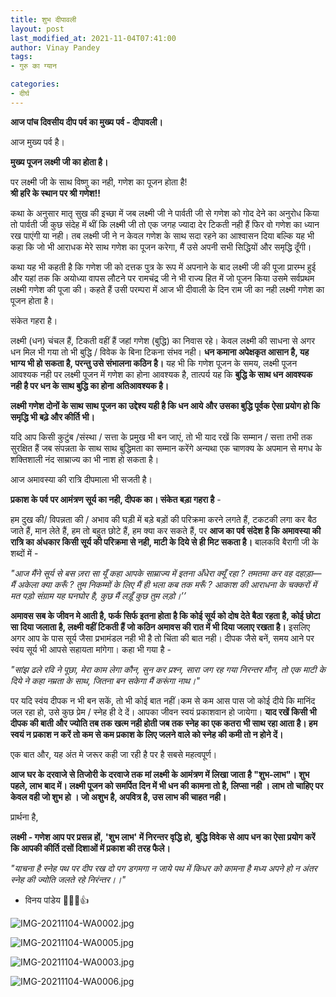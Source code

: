 ```yaml
---
title: शुभ दीपावली
layout: post
last_modified_at: 2021-11-04T07:41:00
author: Vinay Pandey
tags:
- गुरु का ग्यान

categories:
- दीर्घ
---
```

**आज पांच दिवसीय दीप पर्व का मुख्य पर्व - दीपावली।**

आज मुख्य पर्व है। 

**मुख्य पूजन लक्ष्मी जी का होता है।**

पर लक्ष्मी जी के साथ विष्णु का नही, गणेश का पूजन होता है!  
**श्री हरि के स्थान पर श्री गणेश!!**

कथा के अनुसार मातृ सुख की इच्छा में जब लक्ष्मी जी ने पार्वती जी से गणेश को गोद देने का अनुरोध किया तो पार्वती जी कुछ संदेह में थीं कि लक्ष्मी जी तो एक जगह ज्यादा देर टिकती नही हैं फिर वो गणेश का ध्यान रख पाएंगी या नही। तब लक्ष्मी जी ने न केवल गणेश के साथ सदा रहने का आश्वासन दिया बल्कि यह भी कहा कि जो भी आराधक मेरे साथ गणेश का पूजन करेगा, मैं उसे अपनी सभी सिद्धियों और समृद्धि दूँगी। 

कथा यह भी कहती है कि गणेश जी को दत्तक पुत्र के रूप में अपनाने के बाद लक्ष्मी जी की पूजा प्रारम्भ हुई और यहां तक कि अयोध्या वापस लौटने पर रामचंद्र जी ने भी राज्य हित में जो पूजन किया उसमे सर्वप्रथम लक्ष्मी गणेश की पूजा की। कहते हैं उसी परम्परा में आज भी दीवाली के दिन राम जी का नही लक्ष्मी गणेश का पूजन होता है। 

संकेत गहरा है। 

लक्ष्मी (धन) चंचल हैं, टिकती वहीं हैं जहां गणेश (बुद्धि) का निवास रहे। केवल लक्ष्मी की साधना से अगर धन मिल भी गया तो भी बुद्धि / विवेक के बिना टिकना संभव नही। **धन कमाना अपेक्षकृत आसान है, यह भाग्य भी हो सकता है, परन्तु उसे संभालना कठिन है।**  यह भी कि गणेश पूजन के समय, लक्ष्मी पूजन आवश्यक नही पर लक्ष्मी पूजन में गणेश का होना आवश्यक है, तात्पर्य यह कि **बुद्धि के साथ धन आवश्यक नही है पर धन के साथ बुद्धि का होना अतिआवश्यक है।** 

**लक्ष्मी गणेश दोनों के साथ साथ पूजन का उद्देश्य यही है कि धन आये और उसका बुद्धि पूर्वक ऐसा प्रयोग हो कि समृद्धि भी बढ़े और कीर्ति भी।**

यदि आप किसी कुटुंब /संस्था / सत्ता के प्रमुख भी बन जाएं, तो भी याद रखें कि सम्मान / सत्ता तभी तक सुरक्षित हैं जब संपन्नता के साथ साथ बुद्धिमता का सम्मान करेंगे अन्यथा एक चाणक्य के अपमान से मगध के शक्तिशाली  नंद साम्राज्य का भी नाश हो सकता है। 

आज अमावस्या की रात्रि दीपमाला भी सजती है। 

**प्रकाश के पर्व पर आमंत्रण सूर्य का नही, दीपक का। संकेत बड़ा गहरा है** - 

हम दुख की/ विपन्नता की / अभाव की घड़ी में बड़े बड़ों की परिक्रमा करने लगते हैं, टकटकी लगा कर बैठ जाते हैं, मान लेते हैं, हम तो बहुत छोटे हैं, हम क्या कर सकते हैं, पर **आज का पर्व संदेश है कि अमावस्या की रात्रि का अंधकार किसी सूर्य की परिक्रमा से नही, माटी के दिये से ही मिट सकता है।** बालकवि बैरागी जी के शब्दों में -

*"आज मैंने सूर्य से बस ज़रा सा यूँ कहा*
*आपके साम्राज्य में इतना अँधेरा क्यूँ रहा ?*
*तमतमा कर वह दहाड़ा— मैं अकेला क्या करूँ ?*
*तुम निकम्मों के लिए मैं ही भला कब तक मरूँ ?*
*आकाश की आराधना के चक्करों में मत पड़ो*
*संग्राम यह घनघोर है, कुछ मैं लड़ूँ कुछ तुम लड़ो।’’*

**अमावस सब के जीवन मे आती है, फर्क सिर्फ इतना होता है कि कोई सूर्य को दोष देते बैठा रहता है, कोई छोटा सा दिया जलाता है, लक्ष्मी वहीं टिकती हैं जो कठिन अमावस की रात में भी दिया जलाए रखता है।** इसलिए अगर आप के पास सूर्य जैसा प्रभामंडल नही भी है तो चिंता की बात नही। दीपक जैसे बनें, समय आने पर स्वंय सूर्य भी आपसे सहायता मांगेगा। कहा भी गया है - 

*"सांझ ढले रवि ने पूछा,*
*मेरा काम लेगा कौन,*
*सुन कर प्रश्न,*
*सारा जग रह गया निरन्तर मौन,*
*तो एक माटी के दिये ने कहा*
*नम्रता के साथ,* 
*जितना बन सकेगा मैं करूंगा नाथ।"*

पर यदि स्वंय दीपक न भी बन सकें, तो भी कोई बात नहीं।कम से कम आस पास जो कोई दीये कि मानिंद जल रहा हो, उसे कुछ प्रेम / स्नेह ही दे दें। आपका जीवन स्वयं प्रकाशवान हो जायेगा। **याद रखें किसी भी दीपक की बाती और ज्योति तब तक खत्म नही होती जब तक स्नेह का एक कतरा भी साथ रहा आता है। हम स्वयं न प्रकाश न करें तो कम से कम प्रकाश के लिए जलने वाले को स्नेह की कमी तो न होने दें।**

एक बात और, यह अंत मे जरूर कही जा रही है पर है सबसे महत्वपूर्ण। 

**आज घर के दरवाजे से तिजोरी के दरवाजे तक मां लक्ष्मी के आमंत्रण में लिखा जाता है "शुभ-लाभ"। शुभ पहले, लाभ बाद में। लक्ष्मी पूजन को समर्पित दिन में भी धन की कामना तो है, लिप्सा नही । लाभ तो चाहिए पर केवल वही जो शुभ हो । जो अशुभ है, अपवित्र है, उस लाभ की चाहत नही।**

प्रार्थना है, 

**लक्ष्मी - गणेश आप पर प्रसन्न हों,** 
**'शुभ लाभ' में निरन्तर वृद्धि हो,**
**बुद्धि विवेक से आप धन का ऐसा प्रयोग करें कि आपकी कीर्ति दसों दिशाओं में प्रकाश की तरह फैले।**

*"याचना है स्नेह पथ पर दीप रख दो*
*पग डगमगा न जाये पथ में किधर को*
*कामना है मध्य अपने हो न अंतर*
*स्नेह की ज्योति जलते रहे निरंन्तर।।"*


- विनय पांडेय
🙏🌷🌷👍


![IMG-20211104-WA0002.jpg](/images/IMG-20211104-WA0002.jpg)

![IMG-20211104-WA0005.jpg](/images/IMG-20211104-WA0005.jpg)

![IMG-20211104-WA0003.jpg](/images/IMG-20211104-WA0003.jpg)

![IMG-20211104-WA0006.jpg](/images/IMG-20211104-WA0006.jpg)

